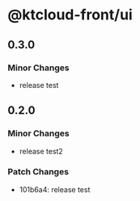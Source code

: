 # @ktcloud-front/ui

## 0.3.0

### Minor Changes

- release test

## 0.2.0

### Minor Changes

- release test2

### Patch Changes

- 101b6a4: release test
